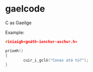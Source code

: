 # gaelcode
C as Gaeilge

Example:

```c
#iniaigh<gnáth-ionchur-aschur.h>

príomh()
{
        cuir_i_gcló("Conas atá tú?");
}
```
